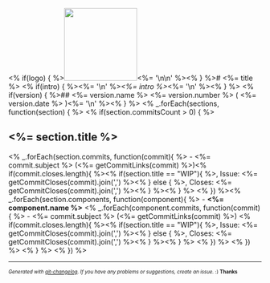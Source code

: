 <% if(logo) { %><img width="145px" src="<%= logo %>" /><%= '\n\n' %><% } %># <%= title %>
<% if(intro) { %><%= '\n' %>_<%= intro %>_<%= '\n' %><% } %>
<% if(version) { %>## <%= version.name %> <%= version.number %> ( <%= version.date %> )<%= '\n' %><% } %>
<% _.forEach(sections, function(section) { %>
<% if(section.commitsCount > 0) { %>
## <%= section.title %>
<% _.forEach(section.commits, function(commit){ %>  - <%= commit.subject %> (<%= getCommitLinks(commit) %>)<% if(commit.closes.length){ %><% if(section.title == "WIP"){ %>, Issue: <%= getCommitCloses(commit).join(',') %><% } else { %>, Closes: <%= getCommitCloses(commit).join(',') %><% } %><% } %>
<% }) %><% _.forEach(section.components, function(component){ %>  - **<%= component.name %>**
<% _.forEach(component.commits, function(commit){ %>    - <%= commit.subject %> (<%= getCommitLinks(commit) %>) <% if(commit.closes.length){ %><% if(section.title == "WIP"){ %>, Issue: <%= getCommitCloses(commit).join(',') %><% } else { %>, Closes: <%= getCommitCloses(commit).join(',') %><% } %><% } %>
<% }) %>
<% }) %>
<% } %>
<% }) %>

---
<sub><sup>*Generated with [git-changelog](https://nxfifteen.me.uk/gitlab/nxfifteen/git-changelog). If you have any problems or suggestions, create an issue.* :) **Thanks** </sub></sup>
